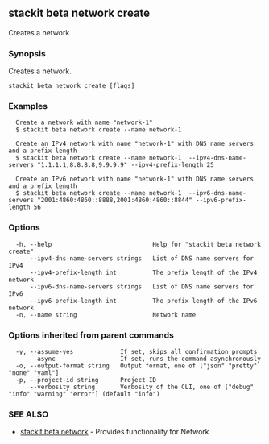 ## stackit beta network create

Creates a network

### Synopsis

Creates a network.

```
stackit beta network create [flags]
```

### Examples

```
  Create a network with name "network-1"
  $ stackit beta network create --name network-1

  Create an IPv4 network with name "network-1" with DNS name servers and a prefix length
  $ stackit beta network create --name network-1  --ipv4-dns-name-servers "1.1.1.1,8.8.8.8,9.9.9.9" --ipv4-prefix-length 25

  Create an IPv6 network with name "network-1" with DNS name servers and a prefix length
  $ stackit beta network create --name network-1  --ipv6-dns-name-servers "2001:4860:4860::8888,2001:4860:4860::8844" --ipv6-prefix-length 56
```

### Options

```
  -h, --help                            Help for "stackit beta network create"
      --ipv4-dns-name-servers strings   List of DNS name servers for IPv4
      --ipv4-prefix-length int          The prefix length of the IPv4 network
      --ipv6-dns-name-servers strings   List of DNS name servers for IPv6
      --ipv6-prefix-length int          The prefix length of the IPv6 network
  -n, --name string                     Network name
```

### Options inherited from parent commands

```
  -y, --assume-yes             If set, skips all confirmation prompts
      --async                  If set, runs the command asynchronously
  -o, --output-format string   Output format, one of ["json" "pretty" "none" "yaml"]
  -p, --project-id string      Project ID
      --verbosity string       Verbosity of the CLI, one of ["debug" "info" "warning" "error"] (default "info")
```

### SEE ALSO

* [stackit beta network](./stackit_beta_network.md)	 - Provides functionality for Network


